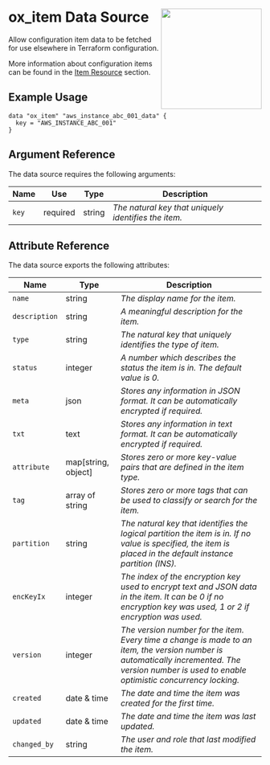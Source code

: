 # ox_item Data Source  <img src="../../../docs/pics/ox.png" width="200" height="200" align="right">

Allow configuration item data to be fetched for use elsewhere in Terraform configuration.

More information about configuration items can be found in the [Item Resource](../resources/ox_item.md) section.

## Example Usage

```hcl
data "ox_item" "aws_instance_abc_001_data" {
  key = "AWS_INSTANCE_ABC_001"
}
```

## Argument Reference

The data source requires the following arguments:

| Name | Use | Type |  Description |
|---|---|---|---|
| `key` | required | string | *The natural key that uniquely identifies the item.* |

## Attribute Reference

The data source exports the following attributes:

| Name | Type |  Description |
|---|---|---|
| `name`| string | *The display name for the item.* |
| `description`| string | *A meaningful description for the item.* |
| `type` | string | *The natural key that uniquely identifies the type of item.* |
| `status` | integer | *A number which describes the status the item is in. The default value is 0.* |
| `meta` | json | *Stores any information in JSON format. It can be automatically encrypted if required.* |
| `txt` | text | *Stores any information in text format. It can be automatically encrypted if required.* |
| `attribute` | map[string, object] | *Stores zero or more key-value pairs that are defined in the item type.* |
| `tag` | array of string | *Stores zero or more tags that can be used to classify or search for the item.* |
| `partition` | string | *The natural key that identifies the logical partition the item is in. If no value is specified, the item is placed in the default instance partition (INS).* |
| `encKeyIx` | integer | *The index of the encryption key used to encrypt text and JSON data in the item. It can be 0 if no encryption key was used, 1 or 2 if encryption was used.* |
| `version` | integer | *The version number for the item. Every time a change is made to an item, the version number is automatically incremented. The version number is used to enable optimistic concurrency locking.* |
| `created` | date & time | *The date and time the item was created for the first time.* |
| `updated` | date & time | *The date and time the item was last updated.* |
| `changed_by` | string | *The user and role that last modified the item.* |
